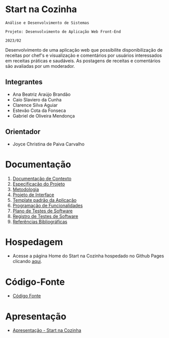 # Start na Cozinha

`Análise e Desenvolvimento de Sistemas`

`Projeto: Desenvolvimento de Aplicação Web Front-End`

`2023/02`

Desenvolvimento de uma aplicação web que possibilite disponibilização de receitas por chef's e visualização e comentários por usuários interessados em receitas práticas e saudáveis. As postagens de receitas e comentários são avaliadas por um moderador.

## Integrantes

* Ana Beatriz Araújo Brandão
* Caio Slaviero da Cunha
* Clarence Silva Aguiar
* Estevão Cota da Fonseca
* Gabriel de Oliveira Mendonça

## Orientador

* Joyce Christina de Paiva Carvalho

# Documentação

1. [Documentação de Contexto](/documentos/01-Documentação%20de%20Contexto.md)
1. [Especificação do Projeto](/documentos/02-Especificação%20do%20Projeto.md)
1. [Metodologia](/documentos/03-Metodologia.md)
1. [Projeto de Interface](/documentos/04-Projeto%20de%20Interface.md)
1. [Template padrão da Aplicação](/documentos/05-Template%20padrão%20da%20Aplicação.md)
1. [Programação de Funcionalidades](/documentos/06-Programação%20de%20Funcionalidades.md)
1. [Plano de Testes de Software](/documentos/07-Plano%20de%20Testes%20de%20Software.md)
1. [Registro de Testes de Software](/documentos/08-Registro%20de%20Testes%20de%20Software.md)
1. [Referências Bibliográficas](/documentos/09-Referências%20Bibliográficas.md)

# Hospedagem

* Acesse a página Home do Start na Cozinha hospedado no Github Pages clicando [aqui](https://icei-puc-minas-pmv-ads.github.io/pmv-ads-2023-2-e1-proj-web-t2-projeto_start_na_cozinha_g4/codigo-fonte/paginaHome/paginaHome.html).

# Código-Fonte

* [Código Fonte](/codigo-fonte/README.md)

# Apresentação

* [Apresentação - Start na Cozinha](/apresentacao/README.md)

